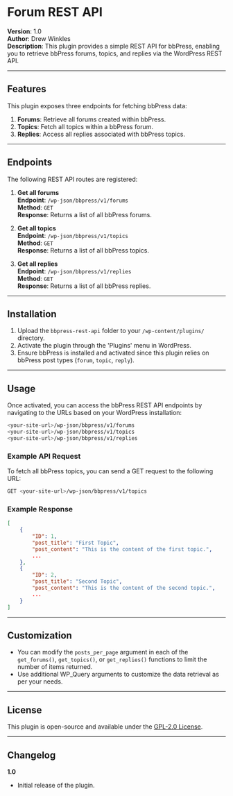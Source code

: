 # Forum REST API

**Version**: 1.0  
**Author**: Drew Winkles  
**Description**: This plugin provides a simple REST API for bbPress, enabling you to retrieve bbPress forums, topics, and replies via the WordPress REST API.

---

## Features

This plugin exposes three endpoints for fetching bbPress data:

1. **Forums**: Retrieve all forums created within bbPress.
2. **Topics**: Fetch all topics within a bbPress forum.
3. **Replies**: Access all replies associated with bbPress topics.

---

## Endpoints

The following REST API routes are registered:

1. **Get all forums**  
   **Endpoint**: `/wp-json/bbpress/v1/forums`  
   **Method**: `GET`  
   **Response**: Returns a list of all bbPress forums.

2. **Get all topics**  
   **Endpoint**: `/wp-json/bbpress/v1/topics`  
   **Method**: `GET`  
   **Response**: Returns a list of all bbPress topics.

3. **Get all replies**  
   **Endpoint**: `/wp-json/bbpress/v1/replies`  
   **Method**: `GET`  
   **Response**: Returns a list of all bbPress replies.

---

## Installation

1. Upload the `bbpress-rest-api` folder to your `/wp-content/plugins/` directory.
2. Activate the plugin through the 'Plugins' menu in WordPress.
3. Ensure bbPress is installed and activated since this plugin relies on bbPress post types (`forum`, `topic`, `reply`).

---

## Usage

Once activated, you can access the bbPress REST API endpoints by navigating to the URLs based on your WordPress installation:

```bash
<your-site-url>/wp-json/bbpress/v1/forums
<your-site-url>/wp-json/bbpress/v1/topics
<your-site-url>/wp-json/bbpress/v1/replies
```

### Example API Request

To fetch all bbPress topics, you can send a GET request to the following URL:

```bash
GET <your-site-url>/wp-json/bbpress/v1/topics
```

### Example Response

```json
[
    {
        "ID": 1,
        "post_title": "First Topic",
        "post_content": "This is the content of the first topic.",
        ...
    },
    {
        "ID": 2,
        "post_title": "Second Topic",
        "post_content": "This is the content of the second topic.",
        ...
    }
]
```

---

## Customization

- You can modify the `posts_per_page` argument in each of the `get_forums()`, `get_topics()`, or `get_replies()` functions to limit the number of items returned.
- Use additional WP_Query arguments to customize the data retrieval as per your needs.

---

## License

This plugin is open-source and available under the [GPL-2.0 License](https://www.gnu.org/licenses/old-licenses/gpl-2.0.en.html).

---

## Changelog

**1.0**  

- Initial release of the plugin.
